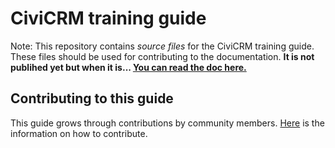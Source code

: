 # CiviCRM training guide

Note: This repository contains _source files_ for the CiviCRM training guide. These files should be used for contributing to the documentation.  **It is not publihed yet but when it is... [You can read the doc here.  
](https://docs.civicrm.org/training/en/stable/)**

## Contributing to this guide
This guide grows through contributions by community members. [Here](https://docs.civicrm.org/user/en/latest/the-civicrm-community/contributing-to-this-manual/) is the information on how to contribute.    
